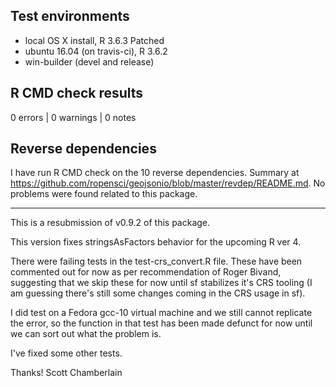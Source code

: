 ## Test environments

* local OS X install, R 3.6.3 Patched
* ubuntu 16.04 (on travis-ci), R 3.6.2
* win-builder (devel and release)

## R CMD check results

0 errors | 0 warnings | 0 notes

## Reverse dependencies

I have run R CMD check on the 10 reverse dependencies. Summary at <https://github.com/ropensci/geojsonio/blob/master/revdep/README.md>. No problems were found related to this package.

-------

This is a resubmission of v0.9.2 of this package.

This version fixes stringsAsFactors behavior for the upcoming R ver 4.

There were failing tests in the test-crs_convert.R file. These have been commented out for now as per recommendation of Roger Bivand, suggesting that we skip these for now until sf stabilizes it's CRS tooling (I am guessing there's still some changes coming in the CRS usage in sf). 

I did test on a Fedora gcc-10 virtual machine and we still cannot replicate the error, so the function in that test has been made defunct for now until we can sort out what the problem is. 

I've fixed some other tests.

Thanks!
Scott Chamberlain
